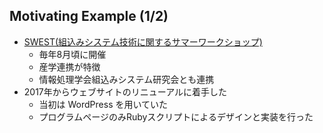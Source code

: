 ##  Motivating Example (1/2)

* [SWEST(組込みシステム技術に関するサマーワークショップ)](https://swest.toppers.jp)
  * 毎年8月頃に開催
  * 産学連携が特徴
  * 情報処理学会組込みシステム研究会とも連携
* 2017年からウェブサイトのリニューアルに着手した
  * 当初は WordPress を用いていた
  * プログラムページのみRubyスクリプトによるデザインと実装を行った
